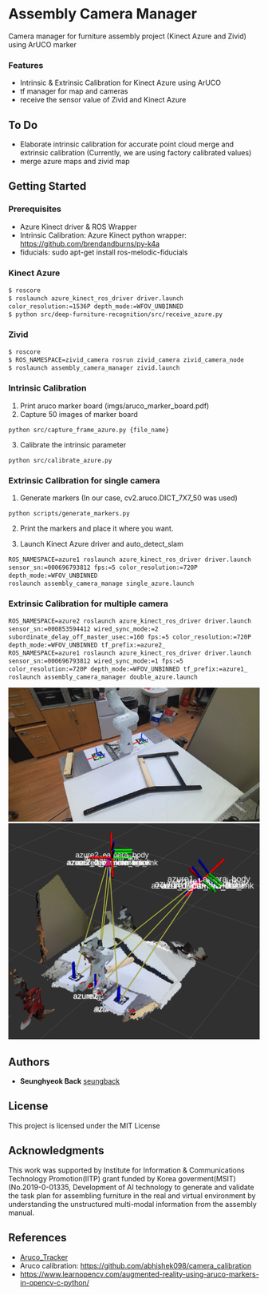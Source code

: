 # Assembly Camera Manager

Camera manager for furniture assembly project (Kinect Azure and Zivid) using ArUCO marker

### Features

- Intrinsic & Extrinsic Calibration for Kinect Azure using ArUCO
- tf manager for map and cameras
- receive the sensor value of Zivid and Kinect Azure 

## To Do

- Elaborate intrinsic calibration for accurate point cloud merge and extrinsic calibration (Currently, we are using factory calibrated values)
- merge azure maps and zivid map

## Getting Started

### Prerequisites

- Azure Kinect driver & ROS Wrapper
- Intrinsic Calibration: Azure Kinect python wrapper: https://github.com/brendandburns/py-k4a
- fiducials: sudo apt-get install ros-melodic-fiducials

### Kinect Azure
```
$ roscore 
$ roslaunch azure_kinect_ros_driver driver.launch color_resolution:=1536P depth_mode:=WFOV_UNBINNED
$ python src/deep-furniture-recognition/src/receive_azure.py 
```

### Zivid
```
$ roscore 
$ ROS_NAMESPACE=zivid_camera rosrun zivid_camera zivid_camera_node
$ roslaunch assembly_camera_manager zivid.launch
```

### Intrinsic Calibration

1. Print aruco marker board (imgs/aruco_marker_board.pdf)
2. Capture 50 images of marker board 
```
python src/capture_frame_azure.py {file_name}
```
3. Calibrate the intrinsic parameter 
```
python src/calibrate_azure.py
```

### Extrinsic Calibration for single camera

1. Generate markers (In our case, cv2.aruco.DICT_7X7_50 was used)
```
python scripts/generate_markers.py 
```
2. Print the markers and place it where you want.

3. Launch Kinect Azure driver and auto_detect_slam
```
ROS_NAMESPACE=azure1 roslaunch azure_kinect_ros_driver driver.launch sensor_sn:=000696793812 fps:=5 color_resolution:=720P depth_mode:=WFOV_UNBINNED
roslaunch assembly_camera_manage single_azure.launch
```

### Extrinsic Calibration for multiple camera

```
ROS_NAMESPACE=azure2 roslaunch azure_kinect_ros_driver driver.launch sensor_sn:=000853594412 wired_sync_mode:=2 subordinate_delay_off_master_usec:=160 fps:=5 color_resolution:=720P depth_mode:=WFOV_UNBINNED tf_prefix:=azure2_
ROS_NAMESPACE=azure1 roslaunch azure_kinect_ros_driver driver.launch sensor_sn:=000696793812 wired_sync_mode:=1 fps:=5 color_resolution:=720P depth_mode:=WFOV_UNBINNED tf_prefix:=azure1_
roslaunch assembly_camera_manager double_azure.launch
```

![demo](imgs/example_extrinsic_calib_2d.png)
![demo](imgs/example_extrinsic_calib_3d.png)

## Authors

* **Seunghyeok Back** [seungback](https://github.com/SeungBack)

## License

This project is licensed under the MIT License

## Acknowledgments

This work was supported by Institute for Information & Communications Technology Promotion(IITP) grant funded by Korea goverment(MSIT) (No.2019-0-01335, Development of AI technology to generate and validate the task plan for assembling furniture in the real and virtual environment by understanding the unstructured multi-modal information from the assembly manual.

## References

- [Aruco_Tracker](https://github.com/njanirudh/Aruco_Tracker)
- Aruco calibration: https://github.com/abhishek098/camera_calibration
- https://www.learnopencv.com/augmented-reality-using-aruco-markers-in-opencv-c-python/





